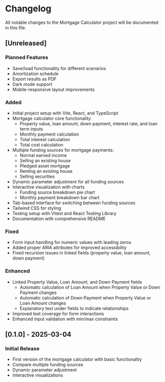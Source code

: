 # Changelog

All notable changes to the Mortgage Calculator project will be documented in this file.

## [Unreleased]

### Planned Features
- Save/load functionality for different scenarios
- Amortization schedule
- Export results as PDF
- Dark mode support
- Mobile-responsive layout improvements

### Added
- Initial project setup with Vite, React, and TypeScript
- Mortgage calculator core functionality
  - Property value, loan amount, down payment, interest rate, and loan term inputs
  - Monthly payment calculation
  - Total interest calculation
  - Total cost calculation
- Multiple funding sources for mortgage payments:
  - Normal earned income
  - Selling an existing house
  - Pledged asset mortgage
  - Renting an existing house
  - Selling securities
- Dynamic parameter adjustment for all funding sources
- Interactive visualization with charts
  - Funding source breakdown pie chart
  - Monthly payment breakdown bar chart
- Tab-based interface for switching between funding sources
- Tailwind CSS for styling
- Testing setup with Vitest and React Testing Library
- Documentation with comprehensive README

### Fixed
- Form input handling for numeric values with leading zeros
- Added proper ARIA attributes for improved accessibility
- Fixed recursion issues in linked fields (property value, loan amount, down payment)

### Enhanced
- Linked Property Value, Loan Amount, and Down Payment fields
  - Automatic calculation of Loan Amount when Property Value or Down Payment changes
  - Automatic calculation of Down Payment when Property Value or Loan Amount changes
  - Explanatory text under fields to indicate relationships
- Improved test coverage for form interactions
- Enhanced input validation with min/max constraints

## [0.1.0] - 2025-03-04

### Initial Release
- First version of the mortgage calculator with basic functionality
- Compare multiple funding sources
- Dynamic parameter adjustment
- Interactive visualizations